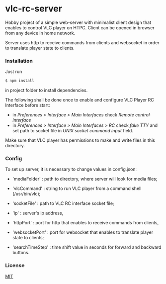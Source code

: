 # vlc-rc-server

Hobby project of a simple web-server with minimalist client design that enables to control VLC player on HTPC.
Client can be opened in browser from any device in home network.

Server uses http to receive commands from clients and websocket in order to translate player state to clients.



### Installation

Just run
```bash
$ npm install
```
in project folder to install dependencies.

The following shall be done once to enable and configure VLC Player RC Interface before start:
  - in *Preferences > Interface > Main Interfaces* check *Remote control interface*
  - in *Preferences > Interface > Main Interfaces > RC* check *fake TTY* and set path to socket file in *UNIX socket command input* field.

Make sure that VLC player has permissions to make and write files in this directory.


### Config

To set up server, it is necessary to change values in config.json:

 - 'mediaFolder' : path to directory, where server will look for media files;
 - 'vlcCommand'  : string to run VLC player from a command shell (/usr/bin/vlc);
 - 'socketFile'  : path to VLC RC interface socket file;

 - 'ip' : server's ip address,
 - 'httpPort' : port for http that enables to receive commands from clients,
 - 'websocketPort' : port for websocket that enables to translate player state to clients;

 - 'searchTimeStep' : time shift value in seconds for forward and backward buttons.



### License

[MIT](LICENSE)